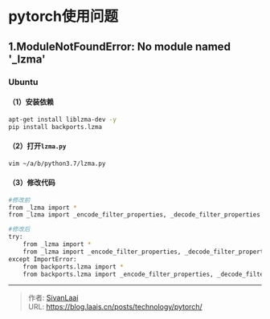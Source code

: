 # pytorch使用问题

## 1.ModuleNotFoundError: No module named '_lzma'
### Ubuntu
#### （1）安装依赖
```bash
apt-get install liblzma-dev -y
pip install backports.lzma
```
#### （2）打开```lzma.py```
```bash
vim ~/a/b/python3.7/lzma.py
```
#### （3）修改代码
```bash
#修改前
from _lzma import *
from _lzma import _encode_filter_properties, _decode_filter_properties

#修改后
try:
    from _lzma import *
    from _lzma import _encode_filter_properties, _decode_filter_properties
except ImportError:
    from backports.lzma import *
    from backports.lzma import _encode_filter_properties, _decode_filter_properties
```


---

> 作者: [SivanLaai](https://blog.laais.cn)  
> URL: https://blog.laais.cn/posts/technology/pytorch/  

